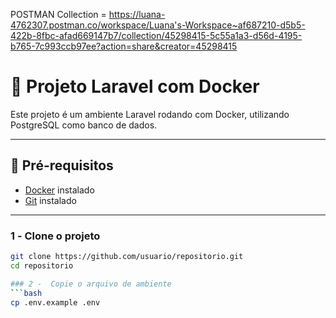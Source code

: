 POSTMAN Collection = https://luana-4762307.postman.co/workspace/Luana's-Workspace~af687210-d5b5-422b-8fbc-afad669147b7/collection/45298415-5c55a1a3-d56d-4195-b765-7c993ccb97ee?action=share&creator=45298415

# 🚀 Projeto Laravel com Docker

Este projeto é um ambiente Laravel rodando com Docker, utilizando PostgreSQL como banco de dados.

---

## 🐳 Pré-requisitos

- [Docker](https://www.docker.com/products/docker-desktop) instalado
- [Git](https://git-scm.com/) instalado

---


### 1️ - Clone o projeto

```bash
git clone https://github.com/usuario/repositorio.git
cd repositorio

### 2️ -  Copie o arquivo de ambiente
```bash
cp .env.example .env

